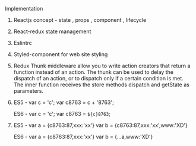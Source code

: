 Implementation
1. Reactjs concept - state , props , component , lifecycle
2. React-redux state management
3. Eslintrc
4. Styled-component for web site styling


1. Redux Thunk middleware allow you to write action creators that return a function instead of an action.
The thunk can be used to delay the dispatch of an action, or to dispatch only if a certain condition is met.
The inner function receives the store methods dispatch and getState as parameters.

2. ES5 - var c = 'c';
         var c8763 = c + '8763';

   ES6 - var c = 'c';
         var c8763 = `${c}8763`;

3. ES5 - var a = {c8763:87,xxx:'xx'}
         var b = {c8763:87,xxx:'xx',www:'XD'}

   ES6 - var a = {c8763:87,xxx:'xx'}
         var b = {...a,www:'XD'}